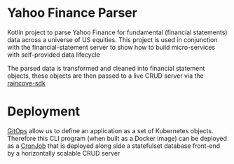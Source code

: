 # Yahoo Finance Parser

Kotlin project to parse Yahoo Finance for fundamental (financial statements) data across a universe of US equities. This project is used in conjunction with the financial-statement server to show how to build micro-services with self-provided data lifecycle

The parsed data is transformed and cleaned into financial statement objects, these objects are then passed to a live CRUD server via the [raincove-sdk](https://github.com/raincove-io/raincove-sdk/)

# Deployment

[GitOps](https://www.weave.works/technologies/gitops/) allow us to define an application as a set of Kubernetes objects. Therefore this CLI program (when built as a Docker image) can be deployed as a [CronJob](https://kubernetes.io/docs/concepts/workloads/controllers/cron-jobs/) that is deployed along side a statefulset database front-end by a horizontally scalable CRUD server